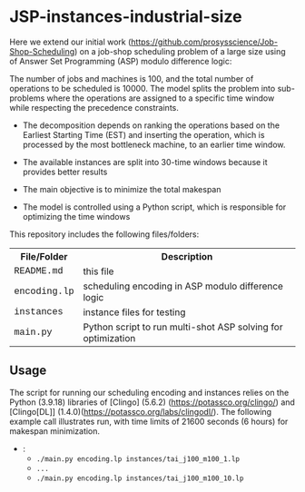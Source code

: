 # JSP-instances-industrial-size

Here we extend our initial work (https://github.com/prosysscience/Job-Shop-Scheduling) on a job-shop scheduling problem of a large size using of Answer Set Programming (ASP) modulo difference logic:

The number of jobs and machines is 100, and the total number of operations to be scheduled is 10000. The model splits the problem into sub-problems where the operations are assigned to a specific time window while respecting the precedence constraints. 

- The decomposition depends on ranking the operations based on the Earliest Starting Time (EST) and inserting the operation, which is processed by the most bottleneck machine, to an earlier time window.

- The available instances are split into 30-time windows because it provides better results

- The main objective is to minimize the total makespan

- The model is controlled using a Python script, which is responsible for optimizing the time windows

This repository includes the following files/folders:

<table>
<tr><th>File/Folder</th><th>Description</th></tr>
<tr><td style="font-family:'Courier New'">README.md</td><td>this file</td></tr>
<tr><td style="font-family:'Courier New'">encoding.lp</td><td>scheduling encoding in ASP modulo difference logic</td></tr>
<tr><td style="font-family:'Courier New'">instances</td><td>instance files for testing</td></tr>
<tr><td style="font-family:'Courier New'">main.py</td><td>Python script to run multi-shot ASP solving for optimization</td></tr>
</table>

## Usage

The script for running our scheduling encoding and instances relies on the Python (3.9.18) libraries of [Clingo] (5.6.2) (https://potassco.org/clingo/) and [Clingo[DL]] (1.4.0)(https://potassco.org/labs/clingodl/). The following example call illustrates run, with time limits of 21600 seconds (6 hours) for makespan minimization.


- :
    - ``./main.py encoding.lp instances/tai_j100_m100_1.lp ``
    - ``...``
    - ``./main.py encoding.lp instances/tai_j100_m100_10.lp ``

